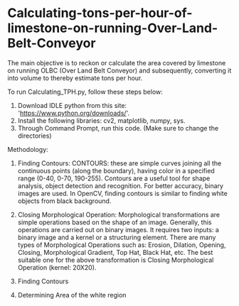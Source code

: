 # Calculating-tons-per-hour-of-limestone-on-running-Over-Land-Belt-Conveyor
The main objective is to reckon or calculate the area covered by limestone on running OLBC (Over Land Belt Conveyor) and subsequently, converting it into volume to thereby estimate tons per hour.

To run Calculating_TPH.py, follow these steps below:
  1. Download IDLE python from this site: 'https://www.python.org/downloads/'.
  2. Install the following libraries: cv2, matplotlib, numpy, sys.
  3. Through Command Prompt, run this code. (Make sure to change the directories)
  
Methodology:
  1. Finding Contours: 
     CONTOURS: these are simple curves joining all the continuous points (along the boundary), having color in a specified range (0-40, 0-70, 190-255). Contours are a useful tool for shape analysis, object detection and recognition.
     For better accuracy, binary images are used. In OpenCV, finding contours is similar to finding white objects from black background.
     
  2. Closing Morphological Operation:
     Morphological transformations are simple operations based on the shape of an image. Generally, this operations are carried out on binary images. It requires two inputs: a binary image and a kernel or a structuring element. There are many types of Morphological Operations such as: Erosion, Dilation, Opening, Closing, Morphological Gradient, Top Hat, Black Hat, etc. The best suitable one for the above transformation is Closing Morphological Operation (kernel: 20X20).
  
  3. Finding Contours
  
  4. Determining Area of the white region

